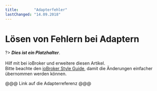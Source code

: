 ```yaml
---
title:       "Adapterfehler"
lastChanged: "14.09.2018"
---
```


# Lösen von Fehlern bei Adaptern

?> ***Dies ist ein Platzhalter***.
   <br><br>
   Hilf mit bei ioBroker und erweitere diesen Artikel.  
   Bitte beachte den [ioBroker Style Guide](https://www.iobroker.net/#de/documentation/community/styleguidedoc.md), 
   damit die Änderungen einfacher übernommen werden können.

@@@ Link auf die Adapterreferenz @@@
